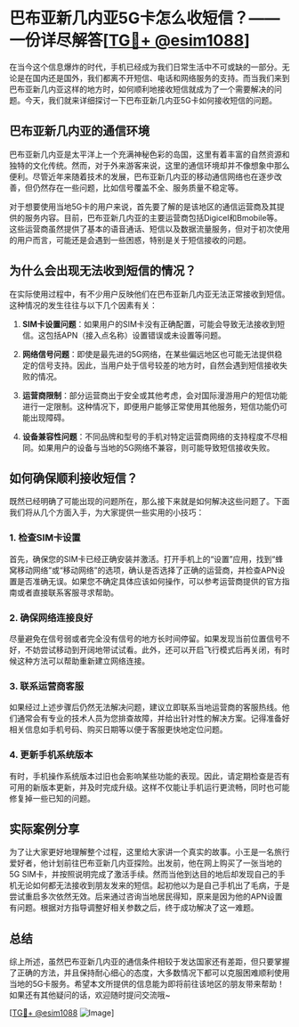 # 巴布亚新几内亚5G卡怎么收短信？——一份详尽解答[[TG💪+ @esim1088](https://t.me/s/esim1088)]

在当今这个信息爆炸的时代，手机已经成为我们日常生活中不可或缺的一部分。无论是在国内还是国外，我们都离不开短信、电话和网络服务的支持。而当我们来到巴布亚新几内亚这样的地方时，如何顺利地接收短信就成为了一个需要解决的问题。今天，我们就来详细探讨一下巴布亚新几内亚5G卡如何接收短信的问题。

## 巴布亚新几内亚的通信环境

巴布亚新几内亚是太平洋上一个充满神秘色彩的岛国，这里有着丰富的自然资源和独特的文化传统。然而，对于外来游客来说，这里的通信环境却并不像想象中那么便利。尽管近年来随着技术的发展，巴布亚新几内亚的移动通信网络也在逐步改善，但仍然存在一些问题，比如信号覆盖不全、服务质量不稳定等。

对于想要使用当地5G卡的用户来说，首先要了解的是该地区的通信运营商及其提供的服务内容。目前，巴布亚新几内亚的主要运营商包括Digicel和Bmobile等。这些运营商虽然提供了基本的语音通话、短信以及数据流量服务，但对于初次使用的用户而言，可能还是会遇到一些困惑，特别是关于短信接收的问题。

## 为什么会出现无法收到短信的情况？

在实际使用过程中，有不少用户反映他们在巴布亚新几内亚无法正常接收到短信。这种情况的发生往往与以下几个因素有关：

1. **SIM卡设置问题**：如果用户的SIM卡没有正确配置，可能会导致无法接收到短信。这包括APN（接入点名称）设置错误或未设置等问题。
   
2. **网络信号问题**：即使是最先进的5G网络，在某些偏远地区也可能无法提供稳定的信号支持。因此，当用户处于信号较差的地方时，自然会遇到短信接收失败的情况。

3. **运营商限制**：部分运营商出于安全或其他考虑，会对国际漫游用户的短信功能进行一定限制。这种情况下，即便用户能够正常使用其他服务，短信功能仍可能出现障碍。

4. **设备兼容性问题**：不同品牌和型号的手机对特定运营商网络的支持程度不尽相同。如果用户的设备与当地的5G网络不兼容，则可能导致短信接收失败。

## 如何确保顺利接收短信？

既然已经明确了可能出现的问题所在，那么接下来就是如何解决这些问题了。下面我们将从几个方面入手，为大家提供一些实用的小技巧：

### 1. 检查SIM卡设置

首先，确保您的SIM卡已经正确安装并激活。打开手机上的“设置”应用，找到“蜂窝移动网络”或“移动网络”的选项，确认是否选择了正确的运营商，并检查APN设置是否准确无误。如果您不确定具体应该如何操作，可以参考运营商提供的官方指南或者直接联系客服寻求帮助。

### 2. 确保网络连接良好

尽量避免在信号弱或者完全没有信号的地方长时间停留。如果发现当前位置信号不好，不妨尝试移动到开阔地带试试看。此外，还可以开启飞行模式后再关闭，有时候这种方法可以帮助重新建立网络连接。

### 3. 联系运营商客服

如果经过上述步骤后仍然无法解决问题，建议立即联系当地运营商的客服热线。他们通常会有专业的技术人员为您排查故障，并给出针对性的解决方案。记得准备好相关信息如手机号码、购买日期等以便于客服更快地定位问题。

### 4. 更新手机系统版本

有时，手机操作系统版本过旧也会影响某些功能的表现。因此，请定期检查是否有可用的新版本更新，并及时完成升级。这样不仅能让手机运行更流畅，同时也可能修复掉一些已知的问题。

## 实际案例分享

为了让大家更好地理解整个过程，这里给大家讲一个真实的故事。小王是一名旅行爱好者，他计划前往巴布亚新几内亚探险。出发前，他在网上购买了一张当地的5G SIM卡，并按照说明完成了激活手续。然而当他到达目的地后却发现自己的手机无论如何都无法接收到朋友发来的短信。起初他以为是自己手机出了毛病，于是尝试重启多次依然无效。后来通过咨询当地居民得知，原来是因为他的APN设置有问题。根据对方指导调整好相关参数之后，终于成功解决了这一难题。

## 总结

综上所述，虽然巴布亚新几内亚的通信条件相较于发达国家还有差距，但只要掌握了正确的方法，并且保持耐心细心的态度，大多数情况下都可以克服困难顺利使用当地的5G卡服务。希望本文所提供的信息能为即将前往该地区的朋友带来帮助！如果还有其他疑问的话，欢迎随时提问交流哦~

[[TG💪+ @esim1088](https://t.me/s/esim1088) ![Image](https://i.postimg.cc/4NQfJmqS/Snipaste-2025-05-13-00-14-12.png)]